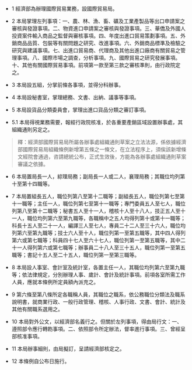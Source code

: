 * 1 經濟部為辦理國際貿易業務，設國際貿易局。

* 2 本局掌理左列事項：一、農、林、漁、畜、礦及工業產製品等出口申請案之審核與發證事項。二、物資進口申請案之審核與發證事項。三、華僑及外國人投資案件輸入商品之監督與審核事項。四、年度出進口貿易策劃事項。五、外銷商品品質、包裝等有關問題之研究、改進事項。六、外銷商品標準及檢驗之研究與建議事項。七、出進口貿易商、代理商及其他出進口廠商有關貿易之管理事項。八、國際市場之調查，分析事項。九、國際貿易之研究發展事項。十、其他有關國際貿易事項。前項第一款至第三款之審核準則，由行政院定之。

* 3 本局設五組，分掌前條各事項，並得分科辦事。

* 4 本局設秘書室，掌理總務、文書、出納、議事等事項。

* 5 本局設貨品分類委員會，掌理出進口貨品分類之審訂事項。

* 5.1 本局得視業務需要，報經行政院核准，於各重要產銷區域設置辦事處，其組織通則另定之。

> 釋：經濟部國際貿易局所屬各辦事處組織通則草案之立法法源，係依據經濟部國際貿易局組織條例新增第五條之一條文，在立法程序上，須俟該新增條文經院會通過，咨請總統公布，正式生效後，方能為各辦事處組織通則草案審議之依據。

* 6 本局置局長一人，綜理局務；副局長一人或二人，襄理局務；其職位均列第十至第十四職等。

* 7 本局置組長五人，職位列第八至第十二職等；副組長五人，職位列第七至第十一職等；主任一人，職位列第七至第十一職等；專門委員五人至七人，職位列第八至第十二職等；秘書五人至十一人，稽核十人至十八人，技正五人至十一人，職位均列第六至第九職等，各職稱中之五人均得列第十或第十一職等；科長十五人至二十一人，編譯三人至七人，專員二十二人至三十六人，職位均列第六至第九職等；技士六人至十人，職位列第一至第五職等，其中四人得列第六或第七職等；科員四十七人至六十七人，職位列第一至第五職等，其中二十一人得列第六或第七職等；辦事員二十八人至三十五人，職位列第一至第五職等；書記十五人至二十五人，職位列第一至第三職等。

* 8 本局設人事室、會計室及統計室，各置主任一人，其職位均列第六至第九職等；依法律規定，分別辦理人事、歲計、會計及統計事項。前項各室所需工作人員，應就本條例所定員額內派充之。

* 9 第六條至第八條所定各職稱人員，其職位之職系，依公務職位分類法及職系說明書，就商業行政、一般行政管理、稽核、人事行政、文書、會計、統計及其他有關職系選用之。

* 10 本局對外公文，以經濟部名義行之。但關於左列事項，得由局行文：一、遵照部令應行轉飭事項。二、依照部令所定辦法，督率進行事項。三、曾經呈部核准事項。

* 11 本局辦事細則，由局擬訂，呈請經濟部核定之。

* 12 本條例自公布日施行。

